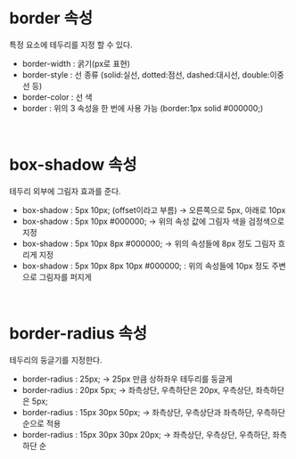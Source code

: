 # border 속성
특정 요소에 테두리를 지정 할 수 있다.

- border-width : 굵기(px로 표현)
- border-style : 선 종류 (solid:실선,  dotted:점선, dashed:대시선, double:이중선 등)
- border-color : 선 색
- border : 위의 3 속성을 한 번에 사용 가능 (border:1px solid #000000;)


</br>

# box-shadow 속성
테두리 외부에 그림자 효과를 준다.
- box-shadow : 5px 10px; (offset이라고 부름) -> 오른쪽으로 5px, 아래로 10px 
- box-shadow : 5px 10px #000000;  -> 위의 속성 값에 그림자 색을 검정색으로 지정
- box-shadow : 5px 10px 8px #000000;  -> 위의 속성들에 8px 정도 그림자 흐리게 지정
- box-shadow : 5px 10px 8px 10px #000000; : 위의 속성들에 10px 정도 주변으로 그림자를 퍼지게

</br>

# border-radius 속성

테두리의 둥글기를 지정한다.
- border-radius : 25px;  -> 25px 만큼 상하좌우 테두리를 둥글게
- border-radius : 20px 5px;  -> 좌측상단, 우측하단은 20px, 우측상단, 좌측하단은 5px;
- border-radius : 15px 30px 50px;  -> 좌측상단, 우측상단과 좌측하단, 우측하단 순으로 적용
- border-radius : 15px 30px 30px 20px;  -> 좌측상단, 우측상단, 우측하단, 좌측하단 순
